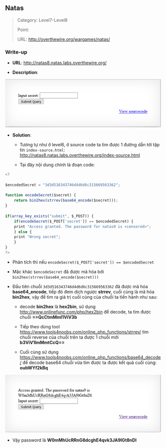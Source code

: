 ## Natas

> Category: Level7-Level8
>
> Point:
>
> URL: http://overthewire.org/wargames/natas/

### Write-up

- **URL**: http://natas8.natas.labs.overthewire.org/

- **Description**: 

<p align="center"><img src="https://github.com/TrinhTu/web_developer/blob/master/Task31_CTF_OverTheWire_Natas/image/11.png"/></p>

- **Solution**:

	+ Tương tự như ở level6, ở source code ta tìm được 1 đường dẫn tới tập tin `index-source.html`: http://natas8.natas.labs.overthewire.org/index-source.html

	+ Tại đây nội dung chính là đoạn code:

```javascript
<?

$encodedSecret = "3d3d516343746d4d6d6c315669563362";

function encodeSecret($secret) {
    return bin2hex(strrev(base64_encode($secret)));
}

if(array_key_exists("submit", $_POST)) {
    if(encodeSecret($_POST['secret']) == $encodedSecret) {
    print "Access granted. The password for natas9 is <censored>";
    } else {
    print "Wrong secret";
    }
}
?>
```

- Phân tích thì nếu `encodeSecret($_POST['secret']) == $encodedSecret`

- Mặc khác `$encodeSecret` đã được mã hóa bởi `bin2hex(strrev(base64_encode($secret)))`

- Đầu tiên chuỗi `3d3d516343746d4d6d6c315669563362` đã được mã hóa **base64_encode**, tiếp đó đem dịch ngược **strrev**, cuối cùng là mã hóa **bin2hex**, vậy để tìm ra giá trị cuối cùng của chuỗi ta tiến hành như sau:

	+ decode **bin2hex** là **hex2bin**, sử dụng http://www.onlinefunc.com/php/hex2bin để decode, ta tìm được chuỗi **==QcCtmMml1ViV3b**

	+ Tiếp theo dùng tool https://www.tools4noobs.com/online_php_functions/strrev/ tìm chuỗi reverse của chuỗi trên ta được 1 chuỗi mới **b3ViV1lmMmtCcQ==**

	+ Cuối cùng sử dụng https://www.tools4noobs.com/online_php_functions/base64_decode/ để decode base64 chuỗi vừa tìm được ta được kết quả cuối cùng: **oubWYf2kBq**

<p align="center"><img src="https://github.com/TrinhTu/web_developer/blob/master/Task31_CTF_OverTheWire_Natas/image/16.png"/></p>

- Vậy password là **W0mMhUcRRnG8dcghE4qvk3JA9lGt8nDl**